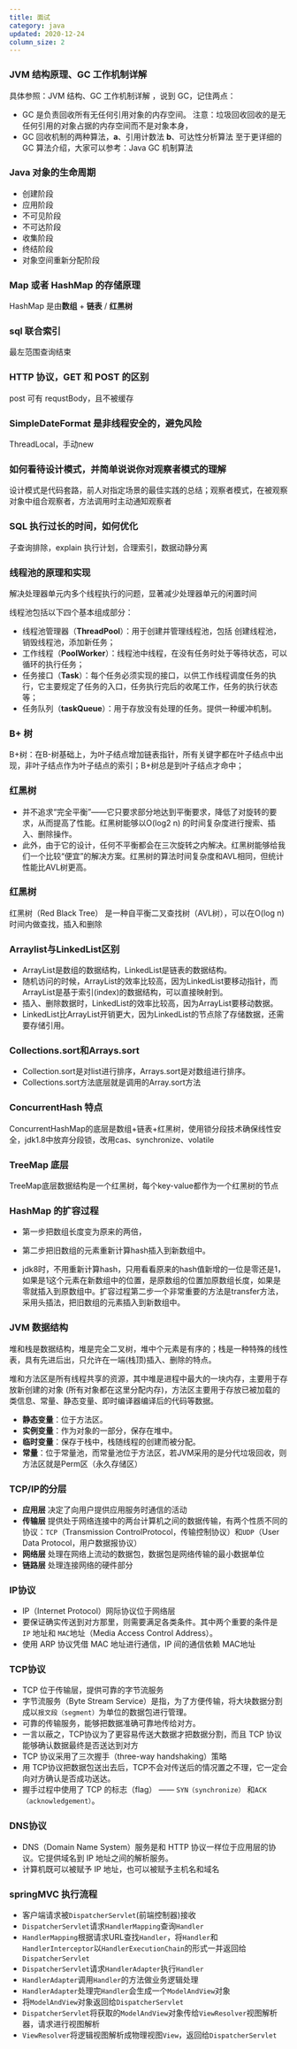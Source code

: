 ```yaml
---
title: 面试
category: java
updated: 2020-12-24
column_size: 2
---
```


### JVM 结构原理、GC 工作机制详解
具体参照：JVM 结构、GC 工作机制详解 ，说到 GC，记住两点：
 - GC 是负责回收所有无任何引用对象的内存空间。 注意：垃圾回收回收的是无任何引用的对象占据的内存空间而不是对象本身，
 - GC 回收机制的两种算法，**a**、引用计数法 **b**、可达性分析算法
至于更详细的 GC 算法介绍，大家可以参考：Java GC 机制算法

### Java 对象的生命周期
 - 创建阶段
 - 应用阶段
 - 不可见阶段
 - 不可达阶段
 - 收集阶段
 - 终结阶段
 - 对象空间重新分配阶段

### Map 或者 HashMap 的存储原理
HashMap 是由**数组** + **链表** / **红黑树**

### sql 联合索引
最左范围查询结束

### HTTP 协议，GET 和 POST 的区别
post 可有 requstBody，且不被缓存

### SimpleDateFormat 是非线程安全的，避免风险
ThreadLocal，手动new

### 如何看待设计模式，并简单说说你对观察者模式的理解
设计模式是代码套路，前人对指定场景的最佳实践的总结；观察者模式，在被观察对象中组合观察者，方法调用时主动通知观察者

###  SQL 执行过长的时间，如何优化
子查询排除，explain 执行计划，合理索引，数据动静分离

### 线程池的原理和实现
解决处理器单元内多个线程执行的问题，显著减少处理器单元的闲置时间

线程池包括以下四个基本组成部分：
 - 线程池管理器（**ThreadPool**）：用于创建并管理线程池，包括 创建线程池，销毁线程池，添加新任务；
 - 工作线程（**PoolWorker**）：线程池中线程，在没有任务时处于等待状态，可以循环的执行任务；
 - 任务接口（**Task**）：每个任务必须实现的接口，以供工作线程调度任务的执行，它主要规定了任务的入口，任务执行完后的收尾工作，任务的执行状态等；
 - 任务队列（**taskQueue**）：用于存放没有处理的任务。提供一种缓冲机制。

### B+ 树
B+树：在B-树基础上，为叶子结点增加链表指针，所有关键字都在叶子结点中出现，非叶子结点作为叶子结点的索引；B+树总是到叶子结点才命中；

### 红黑树
 - 并不追求“完全平衡”——它只要求部分地达到平衡要求，降低了对旋转的要求，从而提高了性能。红黑树能够以O(log2 n) 的时间复杂度进行搜索、插入、删除操作。
 - 此外，由于它的设计，任何不平衡都会在三次旋转之内解决。红黑树能够给我们一个比较“便宜”的解决方案。红黑树的算法时间复杂度和AVL相同，但统计性能比AVL树更高。

### 红黑树
红黑树（Red Black Tree） 是一种自平衡二叉查找树（AVL树），可以在O(log n)时间内做查找，插入和删除

### Arraylist与LinkedList区别
 - ArrayList是数组的数据结构，LinkedList是链表的数据结构。
 - 随机访问的时候，ArrayList的效率比较高，因为LinkedList要移动指针，而ArrayList是基于索引(index)的数据结构，可以直接映射到。
 - 插入、删除数据时，LinkedList的效率比较高，因为ArrayList要移动数据。
 - LinkedList比ArrayList开销更大，因为LinkedList的节点除了存储数据，还需要存储引用。

### Collections.sort和Arrays.sort
 - Collection.sort是对list进行排序，Arrays.sort是对数组进行排序。
 - Collections.sort方法底层就是调用的Array.sort方法

### ConcurrentHash 特点
ConcurrentHashMap的底层是数组+链表+红黑树，使用锁分段技术确保线性安全，jdk1.8中放弃分段锁，改用cas、synchronize、volatile

### TreeMap 底层
TreeMap底层数据结构是一个红黑树，每个key-value都作为一个红黑树的节点

### HashMap 的扩容过程
 - 第一步把数组长度变为原来的两倍，
 - 第二步把旧数组的元素重新计算hash插入到新数组中。

 - jdk8时，不用重新计算hash，只用看看原来的hash值新增的一位是零还是1，如果是1这个元素在新数组中的位置，是原数组的位置加原数组长度，如果是零就插入到原数组中。扩容过程第二步一个非常重要的方法是transfer方法，采用头插法，把旧数组的元素插入到新数组中。

### JVM 数据结构

堆和栈是数据结构，堆是完全二叉树，堆中个元素是有序的；栈是一种特殊的线性表，具有先进后出，只允许在一端(栈顶)插入、删除的特点。

堆和方法区是所有线程共享的资源，其中堆是进程中最大的一块内存，主要用于存放新创建的对象 (所有对象都在这里分配内存)，方法区主要用于存放已被加载的类信息、常量、静态变量、即时编译器编译后的代码等数据。

 - **静态变量**：位于方法区。
 - **实例变量**：作为对象的一部分，保存在堆中。
 - **临时变量**：保存于栈中，栈随线程的创建而被分配。
 - **常量**：位于常量池，而常量池位于方法区，若JVM采用的是分代垃圾回收，则方法区就是Perm区（永久存储区）

### TCP/IP的分层
 - **应用层** 决定了向用户提供应用服务时通信的活动
 - **传输层** 提供处于网络连接中的两台计算机之间的数据传输，有两个性质不同的协议：`TCP`（Transmission ControlProtocol，传输控制协议）和`UDP`（User Data Protocol，用户数据报协议）
 - **网络层** 处理在网络上流动的数据包，数据包是网络传输的最小数据单位
 - **链路层** 处理连接网络的硬件部分

### IP协议
 - IP（Internet Protocol）网际协议位于网络层
 - 要保证确实传送到对方那里，则需要满足各类条件。其中两个重要的条件是 `IP` 地址和 `MAC`地址（Media Access Control Address）。
 - 使用 ARP 协议凭借 MAC 地址进行通信，IP 间的通信依赖 MAC地址

### TCP协议
 - TCP 位于传输层，提供可靠的字节流服务
 - 字节流服务（Byte Stream Service）是指，为了方便传输，将大块数据分割成以`报文段（segment）`为单位的数据包进行管理。
 - 可靠的传输服务，能够把数据准确可靠地传给对方。
 - 一言以蔽之，TCP协议为了更容易传送大数据才把数据分割，而且 TCP 协议能够确认数据最终是否送达到对方
 - TCP 协议采用了三次握手（three-way handshaking）策略
 - 用 TCP协议把数据包送出去后，TCP不会对传送后的情况置之不理，它一定会向对方确认是否成功送达。
 - 握手过程中使用了 TCP 的标志（flag） —— `SYN（synchronize）` 和`ACK（acknowledgement）`。

### DNS协议
 - DNS（Domain Name System）服务是和 HTTP 协议一样位于应用层的协议。它提供域名到 IP 地址之间的解析服务。
 - 计算机既可以被赋予 IP 地址，也可以被赋予主机名和域名

### springMVC 执行流程
 - 客户端请求被`DispatcherServlet`(前端控制器)接收
 - `DispatcherServlet`请求`HandlerMapping`查询`Handler`
 - `HandlerMapping`根据请求URL查找`Handler`，将`Handler`和`HandlerInterceptor`以`HandlerExecutionChain`的形式一并返回给`DispatcherServlet`
 - `DispatcherServlet`请求`HandlerAdapter`执行`Handler`
 - `HandlerAdapter`调用`Handler`的方法做业务逻辑处理
 - `HandlerAdapter`处理完`Handler`会生成一个`ModelAndView`对象
 - 将`ModelAndView`对象返回给`DispatcherServlet`
 - `DispatcherServlet`将获取的`ModelAndView`对象传给`ViewResolver`视图解析器，请求进行视图解析
 - `ViewResolver`将逻辑视图解析成物理视图`View`，返回给`DispatcherServlet`


